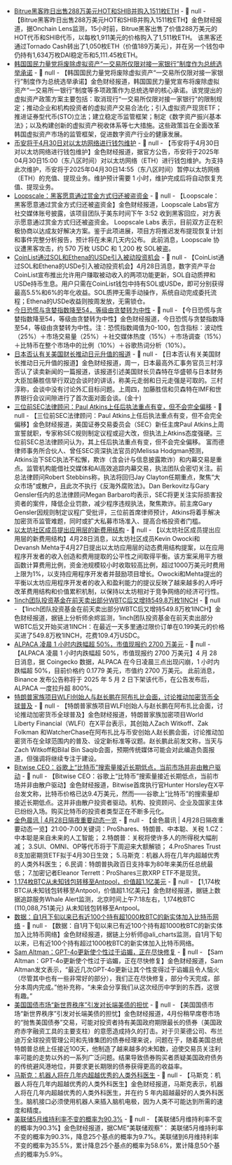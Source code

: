 - [Bitrue黑客昨日出售288万美元HOT和SHIB并购入1511枚ETH](https://x.com/OnchainLens/status/1916662108051423741) - 📰 null - 【Bitrue黑客昨日出售288万美元HOT和SHIB并购入1511枚ETH】金色财经报道，据Onchain Lens监测，15小时前，Bitrue黑客出售了价值288万美元的HOT代币和SHIB代币，以每枚1,911美元的价格购入了1,511枚ETH。 
该黑客还通过Tornado Cash转出了1,050枚ETH（价值189万美元），并在另一个钱包中仍持有1,634万枚DAI稳定币和5,111.45枚ETH。
- [韩国国民力量党将废除虚拟资产“一交易所仅限对接一家银行”制度作为总统选举承诺](https://n.news.naver.com/mnews/article/016/0002463503?sid=100) - 📰 null - 【韩国国民力量党将废除虚拟资产“一交易所仅限对接一家银行”制度作为总统选举承诺】金色财经报道，韩国国民力量党宣布将废除虚拟资产“一交易所一银行”制度等多项政策作为总统选举的核心承诺。该党提出的虚拟资产政策方案主要包括：取消现行“一交易所仅限对接一家银行"的限制规定；推动企业和机构投资者的虚拟资产交易合法化；引入虚拟资产现货ETF；推进证券型代币(STO)立法；建立稳定币监管框架；制定《数字资产振兴基本法》；以及构建创新的虚拟资产税收体系等七大措施。这些政策旨在全面改革韩国虚拟资产市场的监管框架，促进数字资产行业的健康发展。
- [币安将于4月30日对以太坊网络进行钱包维护](https://www.binance.com/zh-CN/support/announcement/detail/cb689bb65a1c423f8fc850df4e7c56fb) - 📰 null - 【币安将于4月30日对以太坊网络进行钱包维护】金色财经报道，据官方公告，币安将于2025年04月30日15:00（东八区时间）对以太坊网络（ETH）进行钱包维护。为支持此次维护，币安将于2025年04月30日14:55（东八区时间）暂停以太坊网络（ETH）的充值、提现业务。维护预计需要 1 小时，维护完成后将自动恢复充值、提现业务。
- [Loopscale：黑客愿意通过赏金方式归还被盗资金]() - 📰 null - 【Loopscale：黑客愿意通过赏金方式归还被盗资金】金色财经报道，Loopscale Labs官方社交媒体账号披露，该项目团队于美东时间下午 3:52 收到黑客回应，对方表示愿意通过赏金方式归还被盗资金。 
Loopscale Labs 表示，目前双方正在积极协商以达成友好解决方案。鉴于此项进展，项目方将推迟发布提现恢复计划和事件完整分析报告，预计将在未来几天内公布。 
此前消息，Loopscale 协议遭黑客攻击，约 570 万枚 USDC 和 1,200 枚 SOL被盗。
- [CoinList通过SOL和Ethena的USDe引入被动投资机会](https://www.crowdfundinsider.com/2025/04/238926-digital-assets-platform-coinlist-introduces-passive-opportunities-with-sol-and-ethenas-usde/) - 📰 null - 【CoinList通过SOL和Ethena的USDe引入被动投资机会】4月28日消息，数字资产平台CoinList宣布推出允许用户赚取被动收入的两项功能更新，SOL自动质押和USDe持币生息。用户只需在CoinList钱包中持有SOL或USDe，即可分别获得最高5.5%和6%的年化收益。SOL质押无需手动操作，系统自动完成委托流程；Ethena的USDe收益则按周发放，无需锁仓。
- [今日恐慌与贪婪指数降至54，等级由贪婪转为中性](https://alternative.me/crypto/fear-and-greed-index/#google_vignette) - 📰 null - 【今日恐慌与贪婪指数降至54，等级由贪婪转为中性】金色财经报道，今日恐慌与贪婪指数降至54，等级由贪婪转为中性。注：恐慌指数阈值为0-100，包含指标：波动性（25%）＋市场交易量（25%）＋社交媒体热度（15%）＋市场调查（15%）＋比特币在整个市场中的比例（10%）＋谷歌热词分析（10%）。
- [日本否认有关美国财长推动日元升值的报道]() - 📰 null - 【日本否认有关美国财长推动日元升值的报道】金色财经报道，周一，日本最高外汇事务官员三村淳否认了读卖新闻的一篇报道，该报道引述美国财长贝森特在华盛顿与日本财务大臣加藤胜信举行双边会谈时的讲话，称美元走弱和日元走强是可取的。三村淳称，会谈中没有讨论外汇目标问题。上周四，加藤胜信和贝森特在IMF和世界银行会议间隙进行了首次面对面会谈。(金十)
- [三位前SEC法律顾问：Paul Atkins上任后执法重点有变，但不会完全偏移](https://fortune.com/article/sec-enforcement-paul-atkins-prioities-fraud-accounting-insider-trading-crypto/) - 📰 null - 【三位前SEC法律顾问：Paul Atkins上任后执法重点有变，但不会完全偏移】金色财经报道，美国证券交易委员会（SEC）新任主席Paul Atkins上周宣誓就职，专家称SEC规则制定议程或迎大改，但执法上Atkins态度强硬。三位前SEC总法律顾问认为，其上任后执法重点有变，但不会完全偏移。 
富而德律师事务所合伙人、曾任SEC资深执法官员的Melissa Hodgman预测，Atkins治下SEC执法不松懈，欺诈（含会计与信息披露欺诈）和内幕交易是重点。监管机构能借社交媒体和AI高效追踪内幕交易，执法团队会密切关注。前总法律顾问Robert Stebbins称，执法将回归Jay Clayton任期重点，聚焦“大众市场”或散户，且此次不执行《反海外腐败法》。Dan Berkovitz与Gary Gensler任内的总法律顾问Megan Barbaro均表示，SEC将更关注实际损害投资者的案件，降低企业罚款，减少程序违规执法，聚焦欺诈。前主席Gary Gensler因规则制定议程广受批评，三位前首席律师预计，Atkins将着手解决加密货币监管难题，同时或扩大私募市场准入、提高合格投资者门槛。
- [以太坊社区成员提出应用层的新费用结构](https://cointelegraph.com/news/ethereum-community-members-propose-fee-structure-app-layer?ref=onepagecrypto.com) - 📰 null - 【以太坊社区成员提出应用层的新费用结构】4月28日消息，以太坊社区成员Kevin Owocki和Devansh Mehta于4月27日提出以太坊应用层的动态费用结构提案，以在应用程序开发者的收入创造和费用提取的公平性之间取得平衡。该方案采用平方根函数计算费用比例，资金池规模较小时收取较高比例，超过1000万美元时费用上限为1%，以支持应用程序开发者并鼓励项目增长。Owocki和Mehta提出的平衡以太坊应用程序开发者的收入和盈利能力的提议反映了越来越多的人呼吁改革费用结构和价值累积机制，以保持以太坊相对于竞争网络的经济可行性。
- [1inch团队投资基金在前天卖出部分WBTC后又增持549.8万枚1INCH](https://x.com/EmberCN/status/1916641727596921049) - 📰 null - 【1inch团队投资基金在前天卖出部分WBTC后又增持549.8万枚1INCH】金色财经报道，据链上分析师余烬监测，1inch团队投资基金在前天卖出部分WBTC后又开始买进1INCH：在最近一天多里通过限价订单在0.199美元的价格买进了549.8万枚1INCH，花费109.4万USDC。
- [ALPACA 凌晨 1 小时内跌幅超 50%，市值现报约 2700 万美元]() - 📰 null - 【ALPACA 凌晨 1 小时内跌幅超 50%，市值现报约 2700 万美元】4 月 28 日消息，据 Coingecko 数据，ALPACA 在今日凌晨三点出现闪崩，1 小时内跌幅超 50%，目前价格约 0.1779 美元，市值约 2700 万美元。 
此前消息，Binance 发布公告称将于 2025 年 5 月 2 日下架该代币，在公告发布后，ALPACA 一度拉升超 800%。
- [特朗普家族项目WLFI创始人与赵长鹏在阿布扎比会面，讨论推动加密货币全球普及](https://x.com/worldlibertyfi/status/1916579108584317160) - 📰 null - 【特朗普家族项目WLFI创始人与赵长鹏在阿布扎比会面，讨论推动加密货币全球普及】金色财经报道，特朗普家族加密项目World Liberty Financial（WLFI）在X平台表示，其创始人Zach Witkoff、Zak Folkman 和WatcherChase在阿布扎比与币安创始人赵长鹏会面，讨论推动加密货币在全球范围内的普及、设定新标准等议题。赵长鹏此前发文称，当天与Zach Witkoff和Bilal Bin Saqib会面，预期传统媒体可能会对此编造负面报道，但强调将继续专注于建设。
- [Bitwise CEO：谷歌上“比特币”搜索量接近长期低点，当前市场并非由散户驱动](https://x.com/ali_charts/status/1916613073709990350) - 📰 null - 【Bitwise CEO：谷歌上“比特币”搜索量接近长期低点，当前市场并非由散户驱动】金色财经报道，Bitwise首席执行官Hunter Horsley在X平台发文称，比特币价格已达9.4万美元，然而——谷歌上“比特币”的搜索量却接近长期低点。这并非由散户投资者驱动。机构、投资顾问、企业及国家主体已纷纷入场。购买比特币的投资者类型正在不断多元化。
- [金色晨讯 | 4月28日隔夜重要动态一览]() - 📰 null - 【金色晨讯 | 4月28日隔夜重要动态一览】21:00-7:00关键词：ProShares、特朗普、中本聪、关税 
1.CZ：中本聪是来自未来的人工智能； 
2.特朗普：关税将使许多人的所得税大幅削减； 
3.SUI、OMNI、OP等代币将于下周迎来大额解锁； 
4.ProShares Trust 8支加密期货ETF拟于4月30日生效； 
5.马斯克：机器人将在几年内超越优秀的人类外科医生； 
6.民调：特朗普执政百日支持率为80年来美历任总统最低； 
7.加密记者Eleanor Terrett：ProShares三款XRP ETF不是现货。
- [1,174枚BTC从未知钱包转移至Antpool，价值超1.1亿美元](https://x.com/whale_alert/status/1916633131962056768) - 📰 null - 【1,174枚BTC从未知钱包转移至Antpool，价值超1.1亿美元】金色财经报道，据链上数据追踪服务Whale Alert监测，北京时间上午7:18左右，1,174枚BTC (110,088,751美元) 从未知钱包转移至Antpool。
- [数据：自1月下旬以来已有近100个持有超1000枚BTC的新实体加入比特币网络](https://x.com/ali_charts/status/1916613073709990350) - 📰 null - 【数据：自1月下旬以来已有近100个持有超1000枚BTC的新实体加入比特币网络】金色财经报道，据链上分析师@ali_charts监测，自1月下旬以来，已有近100个持有超过1000枚BTC的新实体加入比特币网络。
- [Sam Altman：GPT-4o更新使个性过于谄媚，正在尽快修复](https://x.com/sama/status/1916625892123742290) - 📰 null - 【Sam Altman：GPT-4o更新使个性过于谄媚，正在尽快修复】金色财经报道，Sam Altman发文表示，“最近几次GPT-4o更新让其个性变得过于谄媚且令人恼火（尽管其中也有一些非常好的部分），我们正在尽快修复，部分今天完成，部分本周内完成。”他补充称，“未来会分享我们从这次经历中学到的东西，这很有趣。”
- [美国国债市场“新世界秩序”引发对长端美债的担忧](https://baijiahao.baidu.com/s?id=1830591497955323436&wfr=spider&for=pc) - 📰 null - 【美国国债市场“新世界秩序”引发对长端美债的担忧】金色财经报道，4月份稍早席卷市场的“抛售美国债券”交易，可能对投资者持有美国政府期限最长的债券（美国政府赤字融资工具的主要支柱）的意愿造成持久的打击。对于贝莱德公司、布兰迪万全球投资管理公司和先锋集团的债券经理来说，问题在于，随着美国总统特朗普总统上任接近100天，他制造了越来越多的未知数，迫使交易员关注利率可能的走势以外的一系列广泛问题。结果导致债券购买者质疑美国政府债务的传统避风港地位，并要求更长期限的债券获得更高的收益率。
- [马斯克：机器人将在几年内超越优秀的人类外科医生](https://x.com/elonmusk/status/1916573094367625556) - 📰 null - 【马斯克：机器人将在几年内超越优秀的人类外科医生】金色财经报道，马斯克表示，机器人将在几年内超越优秀的人类外科医生，并在约 5 年内超越最好的人类外科医生。脑机接口必须使用机器人来插入脑机电极，因为人类不可能达到所需的速度和精度。
- [美联储5月维持利率不变的概率为90.3%]() - 📰 null - 【美联储5月维持利率不变的概率为90.3%】金色财经报道，据CME“美联储观察”： 美联储5月维持利率不变的概率为90.3%，降息25个基点的概率为9.7%。美联储到6月维持利率不变的概率为35.5%，累计降息25个基点的概率为58.6%，累计降息50个基点的概率为5.9%。

